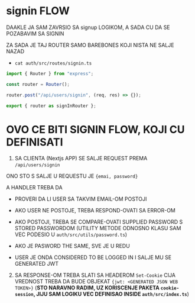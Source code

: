 # signin FLOW

DAAKLE JA SAM ZAVRSIO SA signup LOGIKOM, A SADA CU DA SE POZABAVIM SA SIGNIN

ZA SADA JE TAJ ROUTER SAMO BAREBONES KOJI NISTA NE SALJE NAZAD

- `cat auth/src/routes/signin.ts`

```ts
import { Router } from "express";

const router = Router();

router.post("/api/users/signin", (req, res) => {});

export { router as signInRouter };
```

# OVO CE BITI SIGNIN FLOW, KOJI CU DEFINISATI

1. SA CLIENTA (Nextjs APP) SE SALJE REQUEST PREMA `/api/users/signin`

ONO STO S SALJE U REQUESTU JE `{emai, password}`

A HANDLER TREBA DA

- PROVERI DA LI USER SA TAKVIM EMAIL-OM POSTOJI

- AKO USER NE POSTOJE, TREBA RESPOND-OVATI SA ERROR-OM

- AKO POSTOJI, TREBA SE COMPARE-OVATI SUPPLIED PASSWORD S STORED PASSWORDOM (UTILITY METODE ODNOSNO KLASU SAM VEC PODESIO U `auth/src/utils/password.ts`)

- AKO JE PASWORD THE SAME, SVE JE U REDU

- USER JE ONDA CONSIDERED TO BE LOGGED IN I SALJE MU SE GENERATED JWT

2. SA RESPONSE-OM TREBA SLATI SA HEADEROM `Set-Cookie` CIJA VREDNOST TREBA DA BUDE OBJEKAT `{jwt: <GENERATED JSON WEB TOKEN>}` (**STO NARAVNO RADIM, UZ KORISCENJE PAKETA `cookie-session`, JIJU SAM LOGIKU VEC DEFINISAO INSIDE `auth/src/index.ts`**)
